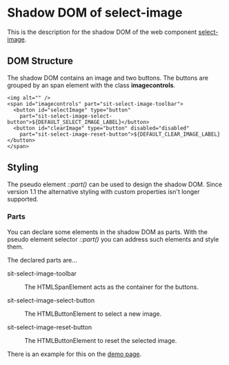 # Shadow DOM of select-image
This is the description for the shadow DOM of the web component
[select-image](../README.md).

## DOM Structure
The shadow DOM contains an image and two buttons. The buttons are grouped by
an span element with the class **imagecontrols**.

    <img alt="" />
    <span id="imagecontrols" part="sit-select-image-toolbar">
      <button id="selectImage" type="button"
        part="sit-select-image-select-button">${DEFAULT_SELECT_IMAGE_LABEL}</button>
      <button id="clearImage" type="button" disabled="disabled"
        part="sit-select-image-reset-button">${DEFAULT_CLEAR_IMAGE_LABEL}</button>
    </span>

## Styling
The pseudo element *::part()* can be used to design the shadow DOM.
Since version 1.1 the alternative styling with custom properties isn't longer 
supported.

### Parts

You can declare some elements in the shadow DOM as parts. With the pseudo
element selector *::part()* you can address such elements and style them.

The declared parts are&hellip;

<dt>
  <dt>sit-select-image-toolbar</dt>
  <dd><p>The HTMLSpanElement acts as the container for the buttons.</p></dd>

  <dt>sit-select-image-select-button</dt>
  <dd><p>The HTMLButtonElement to select a new image.</p></dd>

  <dt>sit-select-image-reset-button</dt>
  <dd><p>The HTMLButtonElement to reset the selected image.</p></dd>
</dt>

There is an example for this on the [demo page](../demo.html#demo6_section).
